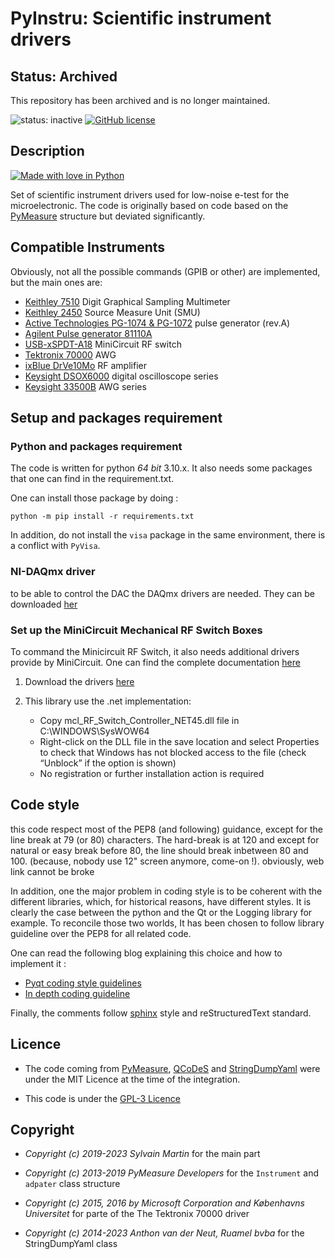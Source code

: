# PyInstru: Scientific instrument drivers

## Status: Archived
This repository has been archived and is no longer maintained.

![status: inactive](https://img.shields.io/badge/status-inactive-red.svg)
[![GitHub license](https://img.shields.io/github/license/symartin/PyInstru.svg)](https://raw.githubusercontent.com/symartin/PyInstru/main/LICENSE)

## Description
[![Made with love in Python](https://img.shields.io/badge/Made_with_♥️_in_Python-3776AB?style=for-the-badge&logo=python&logoColor=white)](https://github.com/symartin/PyInstru)

Set of scientific instrument drivers used for low-noise e-test for the 
microelectronic. The code is originally based on code based on the 
[PyMeasure](https://github.com/ralph-group/pymeasure) structure but deviated significantly. 

## Compatible Instruments

Obviously, not all the possible commands (GPIB or other) are implemented, but the main ones are:

- [Keithley 7510](https://www.tek.com/en/products/keithley/digital-multimeter/dmm7510) Digit Graphical Sampling Multimeter
- [Keithley 2450](https://www.tek.com/en/datasheet/smu-2400-graphical-sourcemeter/model-2450-touchscreen-source-measure-unit-smu-instrument) Source Measure Unit (SMU)
- [Active Technologies PG-1074 & PG-1072](https://www.activetechnologies.it/products/signal-generators/pulse-generators/pg-1000/) pulse generator (rev.A)
- [Agilent Pulse generator 81110A](https://www.keysight.com/us/en/product/81110A/pulse-pattern-generator-165-330mhz.html)
- [USB-xSPDT-A18](https://www.minicircuits.com/WebStore/dashboard.html?model=USB-2SPDT-A18) MiniCircuit RF switch 
- [Tektronix 70000](https://www.tek.com/en/products/arbitrary-waveform-generators/awg70000) AWG
- [ixBlue DrVe10Mo](https://www.ixblue.com/store/dr-ve-10-mo) RF amplifier
- [Keysight DSOX6000](https://www.keysight.com/us/en/products/oscilloscopes/infiniivision-2-4-channel-digital-oscilloscopes/infiniivision-6000-x-series-oscilloscopes.html) digital oscilloscope series
- [Keysight 33500B](https://www.keysight.com/us/en/products/waveform-and-function-generators/trueform-series-waveform-and-function-generators.html) AWG series

## Setup and packages requirement

### Python and packages requirement

The code is written for python *64 bit* 3.10.x. It also needs some packages 
that one can find in the requirement.txt.

One can install those package by doing :
```shell script
python -m pip install -r requirements.txt
```

In addition, do not install the ``visa`` package in the same environment, there 
is a conflict with ``PyVisa``.

###  NI-DAQmx driver
to be able to control the DAC the DAQmx drivers are needed. They can be  downloaded 
[her](https://www.ni.com/fr-fr/support/downloads/drivers/download.ni-daqmx.html)

### Set up the MiniCircuit Mechanical RF Switch Boxes

To command the Minicircuit RF Switch, it also needs additional drivers provide 
by MiniCircuit. One can find the complete documentation 
[here](https://www.minicircuits.com/softwaredownload/Prog_Manual-2-Switch.pdf)

1. Download the drivers [here](https://www.minicircuits.com/softwaredownload/rfswitchcontroller.html)  
2. This library use the .net implementation:

    - Copy mcl_RF_Switch_Controller_NET45.dll file in C:\WINDOWS\SysWOW64 
    - Right-click on the DLL file in the save location and select Properties to 
      check that Windows has not blocked access to the file (check “Unblock” if
      the option is shown)
    - No registration or further installation action is required 

## Code style

this code respect most of the PEP8 (and following) guidance, except for the line 
break at 79 (or 80) characters. The hard-break is at 120 and except for natural
or easy break before 80, the line should break inbetween 80 and 100. (because,
nobody use 12" screen anymore, come-on !). obviously, web link cannot be broke

In addition, one the major problem in coding style is to be coherent with the 
different libraries, which, for historical reasons, have different styles. It is 
clearly the case between the python and the Qt  or the Logging library for 
example. To reconcile those two worlds, It has been chosen to follow library 
guideline over the PEP8 for all related code. 

One can read the following blog explaining this choice and how to implement it : 
 - [Pyqt coding style guidelines](http://bitesofcode.blogspot.com/2011/10/pyqt-coding-style-guidelines.html)
 - [In depth coding guideline](https://bitesofcode.blogspot.com/2011/10/in-depth-coding-guidelines.html)

Finally, the comments follow  [sphinx](https://www.sphinx-doc.org/en/master/index.html) 
style and reStructuredText standard. 

## Licence

- The code coming from [PyMeasure](https://github.com/ralph-group/pymeasure), 
[QCoDeS](https://github.com/QCoDeS/Qcodes) and 
[StringDumpYaml](https://yaml.readthedocs.io/en/latest/example.html#output-of-dump-as-a-string)
were under the MIT Licence at the  time of the integration. 

- This code is under the 
[GPL-3 Licence](https://raw.githubusercontent.com/symartin/PyInstru/main/LICENSE)

## Copyright

- *Copyright (c) 2019-2023 Sylvain Martin* for the main part

- *Copyright (c) 2013-2019 PyMeasure Developers*
for the ``Instrument`` and ``adpater`` class structure

- *Copyright (c) 2015, 2016 by Microsoft Corporation and Københavns Universitet*
for parte of the The Tektronix 70000 driver

- *Copyright (c) 2014-2023 Anthon van der Neut, Ruamel bvba* for the 
StringDumpYaml class

